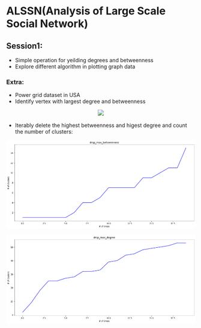 # ALSSN(Analysis of Large Scale Social Network)

## Session1: 
- Simple operation for yeilding degrees and betweenness
- Explore different algorithm in plotting graph data
### Extra:
- Power grid dataset in USA
- Identify vertex with largest degree and betweenness
<p align="middle">
  <img src="https://github.com/charlesfu4/ALSSN/blob/master/Session1/graph.svg">
</p>

- Iterably delete the highest betweenness and higest degree and count the number of clusters:

![Alt text](/Session1/max_betweenness.png?raw=true)

![Alt text](/Session1/max_degree.png?raw=true)

